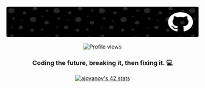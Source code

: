 <p align="center">
  <img src="Banner3.png" alt="Andrija Jovanovic Banner" width="100%" height="80">
</p>



<div align="center">

  <img src="https://komarev.com/ghpvc/?username=andrijajovanovic98&color=blue" alt="Profile views">

  <h3>Coding the future, breaking it, then fixing it. 💻</h3>

  <a href="https://github.com/oakoudad/badge42">
    <img src="https://badge.mediaplus.ma/levi/ajovanov?1337Badge=off&42Network=off&UM6P=off"
         alt="ajovanov's 42 stats">
  </a>

</div>



<!--
**andrijajovanovic98/andrijajovanovic98** is a ✨ _special_ ✨ repository because its `README.md` (this file) appears on your GitHub profile.

Here are some ideas to get you started:

- 🔭 I’m currently working on ...
- 🌱 I’m currently learning ...
- 👯 I’m looking to collaborate on ...
- 🤔 I’m looking for help with ...
- 💬 Ask me about ...
- 📫 How to reach me: ...
- 😄 Pronouns: ...
- ⚡ Fun fact: ...
-->
